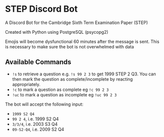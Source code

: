# STEP Discord Bot
A Discord Bot for the Cambridge Sixth Term Examination Paper (STEP)

Created with Python using PostgreSQL (psycopg2)

Emojis will become dysfunctional 60 minutes after the message is sent. This is necessary to make sure the bot is not overwhelmed with data

## Available Commands
* `!s` to retrieve a question e.g. `!s 99 2 3` to get 1999 STEP 2 Q3. You can then mark the question as complete/incomplete by reacting appropriately.
* `!c` to mark a question as complete eg `!c 99 2 3`
* `!uc` to mark a question as incomplete eg `!uc 99 2 3`

The bot will accept the following input:
* `1999 S2 Q4`
* `99 2 4`, i.e. 1999 S2 Q4
* `3/3/4`, i.e. 2003 S3 Q4
* `09-S2-Q4`, i.e. 2009 S2 Q4